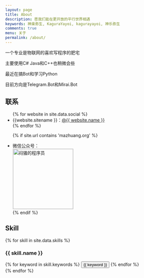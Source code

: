 ```yaml
---
layout: page
title: About
description: 愿我们能在更开放的平行世界相遇
keywords: 神楽弥生, KaguraYayoi, kagurayayoi, 神乐弥生
comments: true
menu: 关于
permalink: /about/
---
```

一个专业是物联网的喜欢写程序的肥宅

主要使用C# Java和C++也稍微会些

最近在搞Bot和学习Python

目前方向是Telegram.Bot和Mirai.Bot

## 联系

<ul>
{% for website in site.data.social %}
<li>{{website.sitename }}：<a href="{{ website.url }}" target="_blank">@{{ website.name }}</a></li>
{% endfor %}


{% if site.url contains 'mazhuang.org' %}
<li>
微信公众号：<br />
<img style="height:192px;width:192px;border:1px solid lightgrey;" src="{{ assets_base_url }}/assets/images/qrcode.jpg" alt="闷骚的程序员" />
</li>
{% endif %}
</ul>


## Skill 

{% for skill in site.data.skills %}
### {{ skill.name }}
<div class="btn-inline">
{% for keyword in skill.keywords %}
<button class="btn btn-outline" type="button">{{ keyword }}</button>
{% endfor %}
</div>
{% endfor %}
